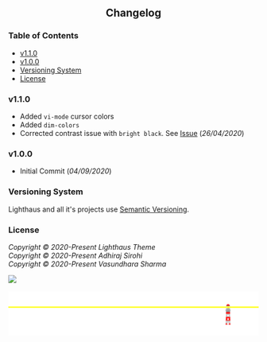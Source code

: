 <h2 align="center">Changelog</h2>

### Table of Contents
- [v1.1.0](#v1.1.0)
- [v1.0.0](#v1.0.0)
- [Versioning System](#versioning-system)
- [License](#license)

### v1.1.0
- Added `vi-mode` cursor colors
- Added `dim-colors`
- Corrected contrast issue with `bright black`. See [Issue](https://github.com/lighthaus-theme/lighthaus/issues/3) (_26/04/2020_)

### v1.0.0
- Initial Commit (_04/09/2020_)

### Versioning System
Lighthaus and all it's projects use [Semantic Versioning](https://semver.org/).  <br/>


### License

_Copyright © 2020-Present Lighthaus Theme_<br>
_Copyright © 2020-Present Adhiraj Sirohi_<br>
_Copyright © 2020-Present Vasundhara Sharma_

<p align="left"><a href="https://github.com/lighthaus-theme/alacritty/blob/master/LICENSE"><img src="https://img.shields.io/static/v1.svg??style=flat&logo=appveyore&label=License&message=MIT&colorA=1C918A&colorB=50C16E"/></a></p>

<p align="center"><img src="https://raw.githubusercontent.com/lighthaus-theme/lighthaus/9e5cf66db03fc3e183e6cfbf7c4c04263a4f23df/ImageResources/lighthaus-border.svg"><p>